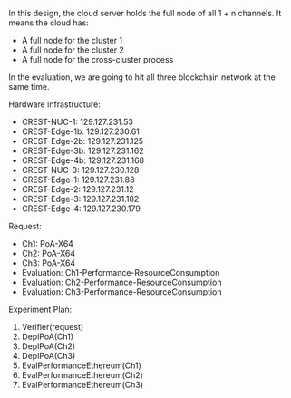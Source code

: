 In this design, the cloud server holds the full node of all 1 + n channels. It means the cloud has:

- A full node for the cluster 1
- A full node for the cluster 2
- A full node for the cross-cluster process

In the evaluation, we are going to hit all three blockchain network at the same time. 

Hardware infrastructure:

- CREST-NUC-1: 129.127.231.53
- CREST-Edge-1b: 129.127.230.61
- CREST-Edge-2b: 129.127.231.125
- CREST-Edge-3b: 129.127.231.162
- CREST-Edge-4b: 129.127.231.168
- CREST-NUC-3: 129.127.230.128
- CREST-Edge-1: 129.127.231.88
- CREST-Edge-2: 129.127.231.12
- CREST-Edge-3: 129.127.231.182
- CREST-Edge-4: 129.127.230.179

Request:
- Ch1: PoA-X64
- Ch2: PoA-X64
- Ch3: PoA-X64
- Evaluation: Ch1-Performance-ResourceConsumption
- Evaluation: Ch2-Performance-ResourceConsumption
- Evaluation: Ch3-Performance-ResourceConsumption

Experiment Plan:
1. Verifier(request)
2. DeplPoA(Ch1)
3. DeplPoA(Ch2)
4. DeplPoA(Ch3)
5. EvalPerformanceEthereum(Ch1)
6. EvalPerformanceEthereum(Ch2)
7. EvalPerformanceEthereum(Ch3)